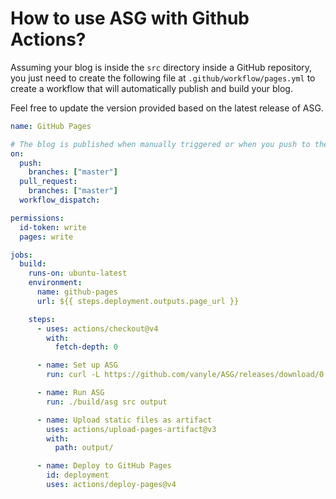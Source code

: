 # How to use ASG with Github Actions?

Assuming your blog is inside the `src` directory inside a GitHub repository,
you just need to create the following file at `.github/workflow/pages.yml` to create
a workflow that will automatically publish and build your blog.

Feel free to update the version provided based on the latest release of ASG.

```yml
name: GitHub Pages

# The blog is published when manually triggered or when you push to the main branch.
on:
  push:
    branches: ["master"]
  pull_request:
    branches: ["master"]
  workflow_dispatch:

permissions:
  id-token: write
  pages: write

jobs:
  build:
    runs-on: ubuntu-latest
    environment:
      name: github-pages
      url: ${{ steps.deployment.outputs.page_url }}

    steps:
      - uses: actions/checkout@v4
        with:
          fetch-depth: 0

      - name: Set up ASG
        run: curl -L https://github.com/vanyle/ASG/releases/download/0.0.5/asg-0.0.5-linux-amd64.tar.gz > asg.tar.gz && tar xzf asg.tar.gz

      - name: Run ASG
        run: ./build/asg src output

      - name: Upload static files as artifact
        uses: actions/upload-pages-artifact@v3
        with:
          path: output/

      - name: Deploy to GitHub Pages
        id: deployment
        uses: actions/deploy-pages@v4

```